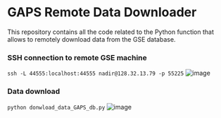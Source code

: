 # GAPS Remote Data Downloader
This repository contains all the code related to the Python function that allows to remotely download data from the GSE database.

### SSH connection to remote GSE machine
``` ssh -L 44555:localhost:44555 nadir@128.32.13.79 -p 55225 ```
![image](https://user-images.githubusercontent.com/36998696/231707102-47356f70-a4fc-48d0-b405-9badaa8f1623.png)

### Data download
``` python donwload_data_GAPS_db.py ```
![image](https://user-images.githubusercontent.com/36998696/231707949-f73beff6-ae3b-4496-8c43-9849b49fb0ca.png)
